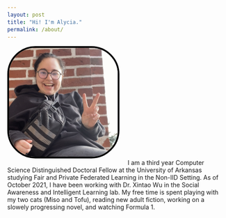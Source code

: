 ```yaml
---
layout: post
title: "Hi! I'm Alycia."
permalink: /about/
---
```

<img
  src="/assets/img/7BBCB897-3E8B-4C4E-A6DA-EF965BC0E7C0_1_201_a.jpeg"
  style="align: left; border-radius: 25%; border: 4px solid black; max-width: 250px; margin: 0 15px 15px 0;" />
I am a third year Computer Science Distinguished Doctoral Fellow at the University of Arkansas studying Fair and Private Federated Learning in the Non-IID Setting. As of October 2021, I have been working with Dr. Xintao Wu in the Social Awareness and Intelligent Learning lab. My free time is spent playing with my two cats (Miso and Tofu), reading new adult fiction, working on a slowely progressing novel, and watching Formula 1. 
